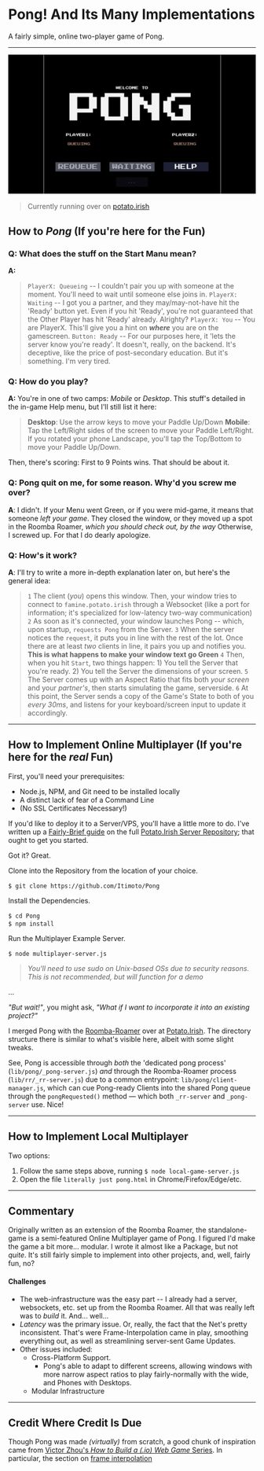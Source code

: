 # Pong! And Its Many Implementations
A fairly simple, online two-player game of Pong.

---

<a href="https://famine.potato.irish/pong" target="_blank">
  <img src="https://raw.githubusercontent.com/Itimoto/Potato.Irish-Server/master/public/images/png/pong-prev.png" 
  alt="A Live Example of Pong" />
</a>

> Currently running over on [potato.irish](https://famine.potato.irish/pong)

## How to *Pong* (If you're here for the Fun)
### Q: What does the stuff on the Start Manu mean?
__A:__
> `PlayerX: Queueing` -- I couldn't pair you up with someone at the moment. You'll need to wait until someone else joins in.
> `PlayerX: Waiting` -- I got you a partner, and they may/may-not-have hit the 'Ready' button yet. Even if you hit 'Ready', you're not guaranteed that the Other Player has hit 'Ready' already. Alrighty?
> `PlayerX: You` -- You are PlayerX. This'll give you a hint on ***where*** you are on the gamescreen.
> `Button: Ready` -- For our purposes here, it 'lets the server know you're ready'. It doesn't, really, on the backend. It's deceptive, like the price of post-secondary education. But it's something. I'm very tired.
### Q: How do you play?
__A:__ You're in one of two camps: *Mobile* or *Desktop*. This stuff's detailed in the in-game Help menu, but I'll still list it here:
> **Desktop**: Use the arrow keys to move your Paddle Up/Down
> **Mobile**: Tap the Left/Right sides of the screen to move your Paddle Left/Right. If you rotated your phone Landscape, you'll tap the Top/Bottom to move your Paddle Up/Down.

Then, there's scoring: First to 9 Points wins.
That should be about it.
### Q: Pong quit on me, for some reason. Why'd you screw me over?
__A__: I didn't. If your Menu went Green, or if you were mid-game, it means that someone *left your game*. They closed the window, or they moved up a spot in the Roomba Roamer, *which you should check out, by the way*
Otherwise, I screwed up. For that I do dearly apologize.

### Q: How's it work?
__A__: I'll try to write a more in-depth explanation later on, but here's the general idea:
> `1` The client (*you*) opens this window. Then, your window tries to connect to `famine.potato.irish` through a Websocket (like a port for information; it's specialized for low-latency two-way communication)
> `2` As soon as it's connected, your window launches Pong -- which, upon startup, `requests Pong` from the Server.
> `3` When the server notices the `request`, it puts you in line with the rest of the lot. Once there are at least *two* clients in line, it pairs you up and notifies you.
> **This is what happens to make your window text go Green**
> `4` Then, when you hit `Start`, two things happen: 1) You tell the Server that you're ready. 2) You tell the Server the dimensions of your screen.
> `5` The Server comes up with an Aspect Ratio that fits both *your screen* and your *partner's*, then starts simulating the game, serverside.
> `6` At this point, the Server sends a copy of the Game's State to both of you *every 30ms*, and listens for your keyboard/screen input to update it accordingly.

---

## How to Implement Online Multiplayer (If you're here for the *real* Fun)
First, you'll need your prerequisites:
- Node.js, NPM, and Git need to be installed locally
- A distinct lack of fear of a Command Line
- (No SSL Certificates Necessary!)

If you'd like to deploy it to a Server/VPS, you'll have a little more to do. I've written up a [Fairly-Brief guide](https://github.com/Itimoto/Potato.Irish-Server#hol-up-what-if-you-screwed-up-along-the-way-and-needed-to-reset-potatoirish-from-scratch) on the full [Potato.Irish Server Repository](https://github.com/Itimoto/Potato.Irish-Server); that ought to get you started.

Got it? Great.

Clone into the Repository from the location of your choice.
```
$ git clone https://github.com/Itimoto/Pong
```
Install the Dependencies.
```
$ cd Pong
$ npm install
```
Run the Multiplayer Example Server.
```
$ node multiplayer-server.js
```
> *You'll need to use sudo on Unix-based OSs due to security reasons. This is not recommended, but will function for a demo*

...

*"But wait!"*, you might ask, *"What if I want to incorporate it into an existing project?"*

I merged Pong with the [Roomba-Roamer](https://github.com/Itimoto/Roomba-Roamer) over at [Potato.Irish](https://github.com/Itimoto/Potato.Irish-Server). The directory structure there is similar to what's visible here, albeit with some slight tweaks.

See, Pong is accessible through *both* the 'dedicated pong process' (`lib/pong/_pong-server.js`) *and* through the Roomba-Roamer process (`lib/rr/_rr-server.js`) due to a common entrypoint: `lib/pong/client-manager.js`, which can cue Pong-ready Clients into the shared Pong queue through the `pongRequested()` method — which both `_rr-server` and `_pong-server` use. Nice!

---

## How to Implement Local Multiplayer
Two options: 
1. Follow the same steps above, running `$ node local-game-server.js`
2. Open the file `literally just pong.html` in Chrome/Firefox/Edge/etc.

---

## Commentary
Originally written as an extension of the Roomba Roamer, the standalone-game is a semi-featured Online Multiplayer game of Pong.
I figured I'd make the game a bit more... modular. I wrote it almost like a Package, but not *quite*. It's still fairly simple to implement into other projects, and, well, fairly fun, no?

#### Challenges
- The web-infrastructure was the easy part -- I already had a server, websockets, etc. set up from the Roomba Roamer. All that was really left was to *build* it. And... well...
- *Latency* was the primary issue. Or, really, the fact that the Net's pretty inconsistent. That's were Frame-Interpolation came in play, smoothing everything out, as well as streamlining server-sent Game Updates.
- Other issues included:
  - Cross-Platform Support. 
    - Pong's able to adapt to different screens, allowing windows with more narrow aspect ratios to play fairly-normally with the wide, and Phones with Desktops.
  - Modular Infrastructure

---

## Credit Where Credit Is Due
Though Pong was made *(virtually)* from scratch, a good chunk of inspiration came from [Victor Zhou's *How to Build a (.io) Web Game* Series](https://victorzhou.com/blog/build-an-io-game-part-1/). In particular, the section on [frame interpolation](https://victorzhou.com/blog/build-an-io-game-part-1/#7-client-state)